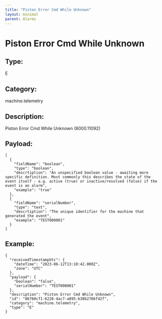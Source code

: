 ```yaml
---
title: "Piston Error Cmd While Unknown"
layout: minimal
parent: Alarms
---
```


# Piston Error Cmd While Unknown

## Type:

E

## Category:

machine.telemetry

## Description: 

Piston Error Cmd While Unknown (8000.11092)

## Payload:

```
[
  {
    "fieldName": "boolean",
    "type": "boolean",
    "descrtiption": "An unspecified boolean value - awaiting more specific definition. Most commonly this describes the state of the event itself - e.g. active (true) or inactive/resolved (false) if the event is an alarm",
    "example": "true"
  },
  {
    "fieldName": "serialNumber",
    "type": "text",
    "descrtiption": "The unique identifier for the machine that generated the event",
    "example": "TEST000001"
  }
]
```

## Example:

```
{
  "receivedTimestampUtc": {
    "dateTime": "2023-06-12T13:10:42.000Z",
    "zone": "UTC"
  },
  "payload": {
    "boolean": "false",
    "serialNumber": "TEST000001"
  },
  "description": "Piston Error Cmd While Unknown",
  "id": "86760cf1-6228-4ac7-a895-b38b2766f42f",
  "category": "machine.telemetry",
  "type": "E"
}
```
